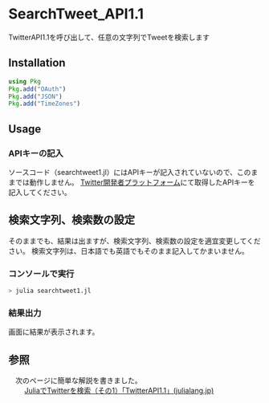 # SearchTweet_API1.1
TwitterAPI1.1を呼び出して、任意の文字列でTweetを検索します

## Installation
```julia
using Pkg
Pkg.add("OAuth")
Pkg.add("JSON")
Pkg.add("TimeZones")
```

## Usage
### APIキーの記入
ソースコード（searchtweet1.jl）にはAPIキーが記入されていないので、このままでは動作しません。
[Twitter開発者プラットフォーム](https://developer.twitter.com/ja)にて取得したAPIキーを記入してください。

## 検索文字列、検索数の設定
そのままでも、結果は出ますが、検索文字列、検索数の設定を適宜変更してください。
検索文字列は、日本語でも英語でもそのまま記入してかまいません。

### コンソールで実行
```julia
> julia searchtweet1.jl
```

### 結果出力
画面に結果が表示されます。

## 参照
　次のページに簡単な解説を書きました。  
　　  [JuliaでTwitterを検索（その1）「TwitterAPI1.1」(julialang.jp)](https://julialang.jp/2022/04/14/searchtweets1/)

